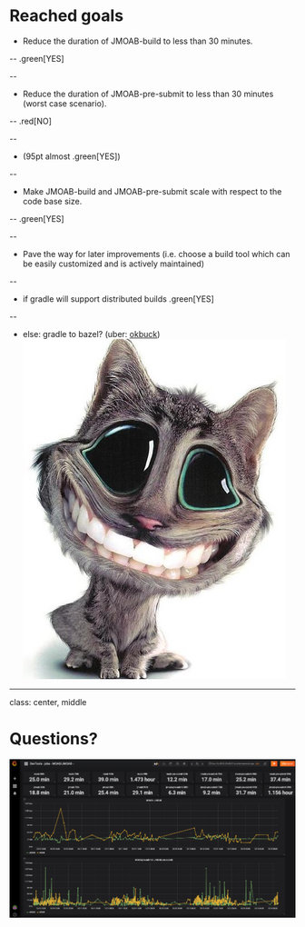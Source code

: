 # Reached goals

* Reduce the duration of JMOAB-build to less than 30 minutes.

--
.green[YES]

--

* Reduce the duration of JMOAB-pre-submit to less than 30 minutes (worst case scenario).

--
.red[NO]

--
  * (95pt almost .green[YES])

--

* Make JMOAB-build and JMOAB-pre-submit scale with respect to the code base size.

--
.green[YES]

--
* Pave the way for later improvements (i.e. choose a build tool which can be easily customized and is actively maintained)

--

   * if gradle will support distributed builds .green[YES]

--

   * else: gradle to bazel? (uber: [okbuck](https://github.com/uber/okbuck)) ![no_kidding](imgs/no_kidding.jpg)
---

class: center, middle
# Questions?

![jmoab_moab](imgs/jmoab_moab.png)
